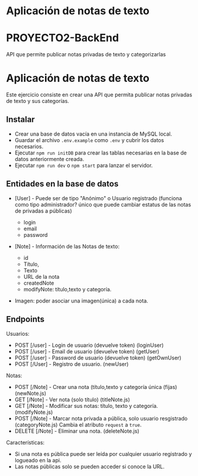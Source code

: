 # Aplicación de notas de texto

# PROYECTO2-BackEnd
API que permite publicar notas privadas de texto y categorizarlas

# Aplicación de notas de texto

Este ejercicio consiste en crear una API que permita publicar notas privadas de texto y sus categorías.

## Instalar
- Crear una base de datos vacía en una instancia de MySQL local. 
- Guardar el archivo `.env.example` como `.env` y cubrir los datos necesarios.
- Ejecutar `npm run initDB` para crear las tablas necesarias en la base de datos anteriormente creada. 
- Ejecutar `npm run dev` o `npm start` para lanzar el servidor.

## Entidades en la base de datos

- [User] - Puede ser de tipo "Anónimo" o Usuario registrado (funciona como tipo administrador? 
único que puede cambiar estatus de las notas de privadas a públicas)
  - login
  - email
  - password

- [Note] - Información de las Notas de texto:
  - id
  - Título, 
  - Texto 
  - URL de la nota
  - createdNote
  - modifyNote: título,texto y categoría.
- Imagen: poder asociar una imagen(única) a cada nota.

## Endpoints 

Usuarios:
- POST [/user] - Login de usuario (devuelve token)                                             (loginUser)
- POST [/user] - Email de usuario (devuelve token)                                             (getUser)
- POST [/user] - Password de usuario (devuelve token)                                          (getOwnUser)
- POST [/User] - Registro de usuario.                                                          (newUser)

Notas: 
- POST [/Note] - Crear una nota (título,texto y categoría única (fijas)                           (newNote.js)
- GET [/Note] - Ver nota (solo título)                                                            (titleNote.js)
- GET [/Note] - Modificar sus notas: título, texto y categoría.                                   (modifyNote.js)
- POST [/Note] - Marcar nota privada a pública, solo usuario resgistrado                           (categoryNote.js)
 Cambia el atributo `request` a `true`.        
- DELETE [/Note] - Eliminar una nota.                                                             (deleteNote.js)

Características: 
- Si una nota es pública puede ser leída por cualquier usuario registrado y logueado en la api.
- Las notas públicas solo se pueden acceder si conoce la URL.

